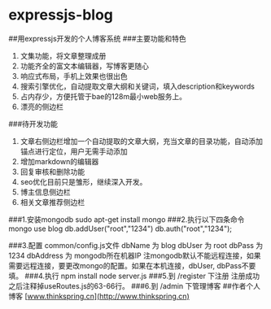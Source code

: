 expressjs-blog
==============

##用expressjs开发的个人博客系统
###主要功能和特色
1. 文集功能，将文章整理成册
2. 功能齐全的富文本编辑器，写博客更随心
3. 响应式布局，手机上效果也很出色
4. 搜索引擎优化，自动提取文章大纲和关键词，填入description和keywords
5. 占内存少，方便托管于bae的128m最小web服务上。
6. 漂亮的侧边栏

###待开发功能
1. 文章右侧边栏增加一个自动提取的文章大纲，充当文章的目录功能，自动添加锚点进行定位，用户无需手动添加
2. 增加markdown的编辑器
3. 回复审核和删除功能
4. seo优化目前只是雏形，继续深入开发。
5. 博主信息侧边栏
6. 相关文章推荐侧边栏

###1.安装mongodb
    sudo apt-get install mongo
###2.执行以下四条命令
    mongo
    use blog
    db.addUser("root","1234")
    db.auth("root","1234");

###3.配置 common/config.js文件
    dbName 为 blog
    dbUser 为 root
    dbPass 为 1234
    dbAddress 为 mongodb所在机器IP
注mongodb默认不能远程连接，如果需要远程连接，要更改mongo的配置。如果在本机连接，dbUser, dbPass不要填。
###4.执行
    npm install
    node server.js
###5.到 /register 下注册
注册成功之后注释掉useRoutes.js的63-66行。
###6.到 /admin 下管理博客
##作者个人博客
[www.thinkspring.cn](http://www.thinkspring.cn)
